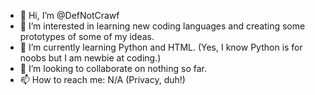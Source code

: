 - 👋 Hi, I’m @DefNotCrawf
- 👀 I’m interested in learning new coding languages and creating some prototypes of some of my ideas.
- 🌱 I’m currently learning Python and HTML. (Yes, I know Python is for noobs but I am newbie at coding.)
- 💞️ I’m looking to collaborate on nothing so far.
- 📫 How to reach me: N/A (Privacy, duh!)

<!---
DefNotCrawf/DefNotCrawf is a ✨ special ✨ repository because its `README.md` (this file) appears on your GitHub profile.
You can click the Preview link to take a look at your changes.
--->
